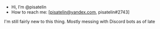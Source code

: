 - Hi, I’m @pisatelin
- How to reach me: [pisatelin@yandex.com, pisatelin#2743]

I'm still fairly new to this thing.
Mostly messing with Discord bots as of late
